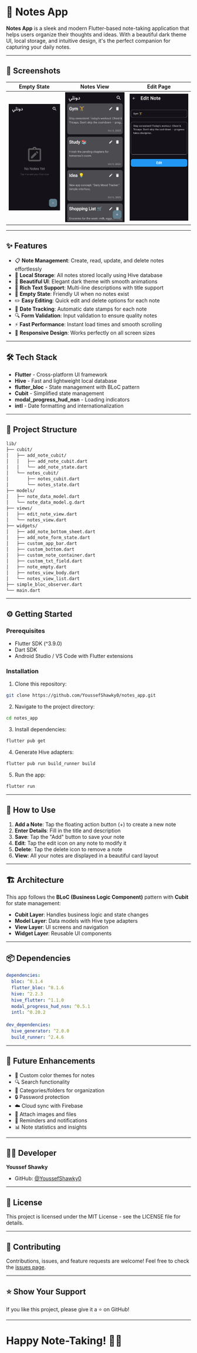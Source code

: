 # 📝 Notes App

**Notes App** is a sleek and modern Flutter-based note-taking application that helps users organize their thoughts and ideas. With a beautiful dark theme UI, local storage, and intuitive design, it's the perfect companion for capturing your daily notes.

---

## 📸 Screenshots

| Empty State | Notes View | Edit Page |
|-------------|------------|-----------|
| ![](lib/assets/screenshots/Empty.png) | ![](lib/assets/screenshots/Notes.png) | ![](lib/assets/screenshots/Edit%20page.png) |

---

## ✨ Features

- 📋 **Note Management**: Create, read, update, and delete notes effortlessly  
- 💾 **Local Storage**: All notes stored locally using Hive database  
- 🎨 **Beautiful UI**: Elegant dark theme with smooth animations  
- 📝 **Rich Text Support**: Multi-line descriptions with title support  
- 🎯 **Empty State**: Friendly UI when no notes exist  
- ✏️ **Easy Editing**: Quick edit and delete options for each note  
- 📅 **Date Tracking**: Automatic date stamps for each note  
- 🔍 **Form Validation**: Input validation to ensure quality notes  
- ⚡ **Fast Performance**: Instant load times and smooth scrolling  
- 📱 **Responsive Design**: Works perfectly on all screen sizes  

---

## 🛠️ Tech Stack  

- **Flutter** - Cross-platform UI framework  
- **Hive** - Fast and lightweight local database  
- **flutter_bloc** - State management with BLoC pattern  
- **Cubit** - Simplified state management  
- **modal_progress_hud_nsn** - Loading indicators  
- **intl** - Date formatting and internationalization  

---

## 📁 Project Structure

```
lib/
├── cubit/
│   ├── add_note_cubit/
│   │   ├── add_note_cubit.dart
│   │   └── add_note_state.dart
│   └── notes_cubit/
│       ├── notes_cubit.dart
│       └── notes_state.dart
├── models/
│   ├── note_data_model.dart
│   └── note_data_model.g.dart
├── views/
│   ├── edit_note_view.dart
│   └── notes_view.dart
├── widgets/
│   ├── add_note_bottom_sheet.dart
│   ├── add_note_form_state.dart
│   ├── custom_app_bar.dart
│   ├── custom_bottom.dart
│   ├── custom_note_container.dart
│   ├── custom_txt_field.dart
│   ├── note_empty.dart
│   ├── notes_view_body.dart
│   └── notes_view_list.dart
├── simple_bloc_observer.dart
└── main.dart
```

---

## ⚙️ Getting Started

### Prerequisites

- Flutter SDK (^3.9.0)
- Dart SDK
- Android Studio / VS Code with Flutter extensions

### Installation

1. Clone this repository:

```bash
git clone https://github.com/YoussefShawky0/notes_app.git
```

2. Navigate to the project directory:

```bash
cd notes_app
```

3. Install dependencies:

```bash
flutter pub get
```

4. Generate Hive adapters:

```bash
flutter pub run build_runner build
```

5. Run the app:

```bash
flutter run
```

---

## 🎯 How to Use

1. **Add a Note**: Tap the floating action button (+) to create a new note
2. **Enter Details**: Fill in the title and description
3. **Save**: Tap the "Add" button to save your note
4. **Edit**: Tap the edit icon on any note to modify it
5. **Delete**: Tap the delete icon to remove a note
6. **View**: All your notes are displayed in a beautiful card layout

---

## 🏗️ Architecture

This app follows the **BLoC (Business Logic Component)** pattern with **Cubit** for state management:

- **Cubit Layer**: Handles business logic and state changes
- **Model Layer**: Data models with Hive type adapters
- **View Layer**: UI screens and navigation
- **Widget Layer**: Reusable UI components

---

## 📦 Dependencies

```yaml
dependencies:
  bloc: ^8.1.4
  flutter_bloc: ^8.1.6
  hive: ^2.2.3
  hive_flutter: ^1.1.0
  modal_progress_hud_nsn: ^0.5.1
  intl: ^0.20.2

dev_dependencies:
  hive_generator: ^2.0.0
  build_runner: ^2.4.6
```

---

## 🔮 Future Enhancements

- 🎨 Custom color themes for notes
- 🔍 Search functionality
- 📂 Categories/folders for organization
- 🔒 Password protection
- ☁️ Cloud sync with Firebase
- 📎 Attach images and files
- 🔔 Reminders and notifications
- 📊 Note statistics and insights

---

## 👨‍💻 Developer

**Youssef Shawky**

- GitHub: [@YoussefShawky0](https://github.com/YoussefShawky0)

---

## 📄 License

This project is licensed under the MIT License - see the LICENSE file for details.

---

## 🤝 Contributing

Contributions, issues, and feature requests are welcome! Feel free to check the [issues page](https://github.com/YoussefShawky0/notes_app/issues).

---

## ⭐ Show Your Support

If you like this project, please give it a ⭐ on GitHub!

---

# Happy Note-Taking! 📝✨
